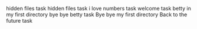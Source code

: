 hidden files task
hidden files task
i love numbers task
welcome task
betty in my first directory
bye bye betty task
Bye bye my first directory
Back to the future task
